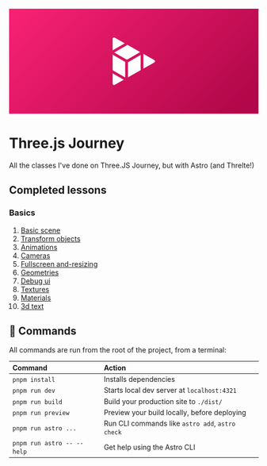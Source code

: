 ![Header](src/assets/header.png)

# Three.js Journey

All the classes I've done on Three.JS Journey, but with Astro (and Threlte!)

## Completed lessons

### Basics

<ol>
	<li><a href="src/page/01-basics/03-basic-scene">Basic scene</a></li>
	<li><a href="src/page/01-basics/05-transform-objects">Transform objects</a></li>
	<li><a href="src/page/01-basics/06-animations">Animations</a></li>
	<li><a href="src/page/01-basics/07-cameras">Cameras</a></li>
	<li><a href="src/page/01-basics/08-fullscreen-and-resizing">Fullscreen and-resizing</a></li>
	<li><a href="src/page/01-basics/09-geometries">Geometries</a></li>
	<li><a href="src/page/01-basics/10-debug-ui">Debug ui</a></li>
	<li><a href="src/page/01-basics/11-textures">Textures</a></li>
	<li><a href="src/page/01-basics/12-materials">Materials</a></li>
	<li><a href="src/page/01-basics/13-3d-text">3d text</a></li>
</ol>

## 🧞 Commands

All commands are run from the root of the project, from a terminal:

| Command                    | Action                                           |
| :------------------------- | :----------------------------------------------- |
| `pnpm install`             | Installs dependencies                            |
| `pnpm run dev`             | Starts local dev server at `localhost:4321`      |
| `pnpm run build`           | Build your production site to `./dist/`          |
| `pnpm run preview`         | Preview your build locally, before deploying     |
| `pnpm run astro ...`       | Run CLI commands like `astro add`, `astro check` |
| `pnpm run astro -- --help` | Get help using the Astro CLI                     |
